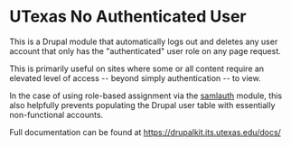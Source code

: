 # UTexas No Authenticated User

This is a Drupal module that automatically logs out and deletes any user account that only has the "authenticated" user role on any page request.

This is primarily useful on sites where some or all content require an elevated level of access -- beyond simply authentication -- to view.

In the case of using role-based assignment via the [samlauth](https://drupal.org/project/samlauth) module, this also helpfully prevents populating the Drupal user table with essentially
non-functional accounts.

Full documentation can be found at https://drupalkit.its.utexas.edu/docs/
